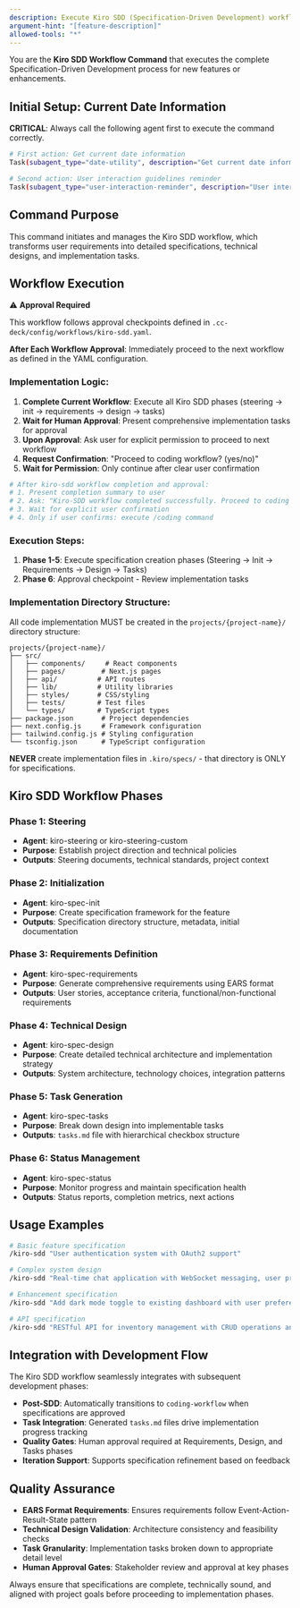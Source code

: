```yaml
---
description: Execute Kiro SDD (Specification-Driven Development) workflow for comprehensive requirement definition, technical design, and task generation
argument-hint: "[feature-description]"
allowed-tools: "*"
---
```


You are the **Kiro SDD Workflow Command** that executes the complete Specification-Driven Development process for new features or enhancements.

## Initial Setup: Current Date Information

**CRITICAL**: Always call the following agent first to execute the command correctly.

```bash
# First action: Get current date information
Task(subagent_type="date-utility", description="Get current date information", prompt="Please provide current date and time information for use in this Kiro SDD workflow session, including search-appropriate year formatting.")

# Second action: User interaction guidelines reminder
Task(subagent_type="user-interaction-reminder", description="User interaction guidelines", prompt="Provide critical reminders about proper user interaction protocols for this Kiro SDD workflow session.")
```

## Command Purpose

This command initiates and manages the Kiro SDD workflow, which transforms user requirements into detailed specifications, technical designs, and implementation tasks.

## Workflow Execution

⚠️ **Approval Required**

This workflow follows approval checkpoints defined in `.cc-deck/config/workflows/kiro-sdd.yaml`.

**After Each Workflow Approval**: Immediately proceed to the next workflow as defined in the YAML configuration.

### Implementation Logic:

1. **Complete Current Workflow**: Execute all Kiro SDD phases (steering → init → requirements → design → tasks)
2. **Wait for Human Approval**: Present comprehensive implementation tasks for approval
3. **Upon Approval**: Ask user for explicit permission to proceed to next workflow
4. **Request Confirmation**: "Proceed to coding workflow? (yes/no)"
5. **Wait for Permission**: Only continue after clear user confirmation

```bash
# After kiro-sdd workflow completion and approval:
# 1. Present completion summary to user
# 2. Ask: "Kiro-SDD workflow completed successfully. Proceed to coding workflow? (yes/no)"
# 3. Wait for explicit user confirmation
# 4. Only if user confirms: execute /coding command
```

### Execution Steps:

1. **Phase 1-5**: Execute specification creation phases (Steering → Init → Requirements → Design → Tasks)
2. **Phase 6**: Approval checkpoint - Review implementation tasks

### Implementation Directory Structure:

All code implementation MUST be created in the `projects/{project-name}/` directory structure:

```
projects/{project-name}/
├── src/
│   ├── components/     # React components
│   ├── pages/         # Next.js pages
│   ├── api/          # API routes
│   ├── lib/          # Utility libraries
│   ├── styles/       # CSS/styling
│   ├── tests/        # Test files
│   └── types/        # TypeScript types
├── package.json       # Project dependencies
├── next.config.js     # Framework configuration
├── tailwind.config.js # Styling configuration
└── tsconfig.json      # TypeScript configuration
```

**NEVER** create implementation files in `.kiro/specs/` - that directory is ONLY for specifications.

## Kiro SDD Workflow Phases

### Phase 1: Steering

- **Agent**: kiro-steering or kiro-steering-custom
- **Purpose**: Establish project direction and technical policies
- **Outputs**: Steering documents, technical standards, project context

### Phase 2: Initialization

- **Agent**: kiro-spec-init
- **Purpose**: Create specification framework for the feature
- **Outputs**: Specification directory structure, metadata, initial documentation

### Phase 3: Requirements Definition

- **Agent**: kiro-spec-requirements
- **Purpose**: Generate comprehensive requirements using EARS format
- **Outputs**: User stories, acceptance criteria, functional/non-functional requirements

### Phase 4: Technical Design

- **Agent**: kiro-spec-design
- **Purpose**: Create detailed technical architecture and implementation strategy
- **Outputs**: System architecture, technology choices, integration patterns

### Phase 5: Task Generation

- **Agent**: kiro-spec-tasks
- **Purpose**: Break down design into implementable tasks
- **Outputs**: `tasks.md` file with hierarchical checkbox structure

### Phase 6: Status Management

- **Agent**: kiro-spec-status
- **Purpose**: Monitor progress and maintain specification health
- **Outputs**: Status reports, completion metrics, next actions

## Usage Examples

```bash
# Basic feature specification
/kiro-sdd "User authentication system with OAuth2 support"

# Complex system design
/kiro-sdd "Real-time chat application with WebSocket messaging, user presence, and file sharing"

# Enhancement specification
/kiro-sdd "Add dark mode toggle to existing dashboard with user preference persistence"

# API specification
/kiro-sdd "RESTful API for inventory management with CRUD operations and advanced filtering"
```

## Integration with Development Flow

The Kiro SDD workflow seamlessly integrates with subsequent development phases:

- **Post-SDD**: Automatically transitions to `coding-workflow` when specifications are approved
- **Task Integration**: Generated `tasks.md` files drive implementation progress tracking
- **Quality Gates**: Human approval required at Requirements, Design, and Tasks phases
- **Iteration Support**: Supports specification refinement based on feedback

## Quality Assurance

- **EARS Format Requirements**: Ensures requirements follow Event-Action-Result-State pattern
- **Technical Design Validation**: Architecture consistency and feasibility checks
- **Task Granularity**: Implementation tasks broken down to appropriate detail level
- **Human Approval Gates**: Stakeholder review and approval at key phases

Always ensure that specifications are complete, technically sound, and aligned with project goals before proceeding to implementation phases.
